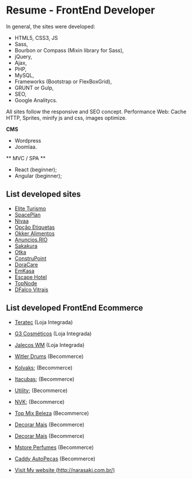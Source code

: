 # Resume - FrontEnd Developer #

In general, the sites were developed:

* HTML5, CSS3, JS 
* Sass,
* Bourbon or Compass (Mixin library for Sass),
* jQuery,
* Ajax,
* PHP,
* MySQL,
* Frameworks (Bootstrap or FlexBoxGrid),
* GRUNT or Gulp,
* SEO, 
* Google Analitycs.

All sites follow the responsive and SEO concept.
Performance Web: Cache HTTP, Sprites, minify js and css, images optimize.

**CMS** 
* Wordpress 
* Joomlaa. 

** MVC / SPA ** 
* React (beginner);
* Angular (beginner);


## List developed sites ##

* [Elite Turismo](http://w5web.com.br/projetos/elite-turismo/homolog/)
* [SpacePlan](http://www.spaceplan.com.br/)
* [Nivaa](http://nivaa.com.br/)
* [Opção Etiquetas](http://w5web.com.br/projetos/opcao-etiquetas/homolog/)
* [Okker Alimentos](http://okkeralimentos.com.br/)
* [Anuncios.RIO](http://w5web.com.br/projetos/anuncios-rio/homolog/)
* [Sakakura](http://sakakuraoi.com.br/)
* [Otka](http://otka.com.br/)
* [ConstruPoint](https://www.construpoint.com.br/)
* [DoraCare](http://w5web.com.br/projetos/dora-care/homolog/)
* [EmKasa](http://emkasa.com.br/)
* [Escape Hotel](http://escapehotel.com.br/) 
* [TopNode](http://topnode.com.br/) 
* [DFalco Vitrais](http://dfalcovitrais.com.br/) 

## List developed FrontEnd Ecommerce ##

* [Teratec](https://teratecsp.lojaintegrada.com.br/) (Loja Integrada)
* [G3 Cosméticos](https://www.g3cosmeticos.com.br/) (Loja Integrada)
* [Jalecos WM](https://jalecos-w-m.lojaintegrada.com.br/) (Loja Integrada)
* [Witler Drums](https://witlerdrums.becommerce.shop/) (Becommerce)
* [Kolvaks](https://kolvaks.becommerce.shop/); (Becommerce)
* [Itacubas](https://itacubas.becommerce.shop/); (Becommerce)
* [Utility](https://utility.becommerce.shop/); (Becommerce)
* [NVK](https://nvk.becommerce.shop/); (Becommerce)
* [Top Mix Beleza](https://topmixbeleza.becommerce.shop/) (Becommerce)
* [Decorar Mais](https://decorarmais.becommerce.shop/) (Becommerce)
* [Decorar Mais](https://decorarmais.becommerce.shop/) (Becommerce)
* [Mstore Perfumes](https://mstoreperfumes.becommerce.shop/) (Becommerce)
* [Caddy AutoPeças](http://caddyautopecas.mlts.com.br/) (Becommerce)



* [Visit My website (http://narasaki.com.br/)](http://narasaki.com.br/)

